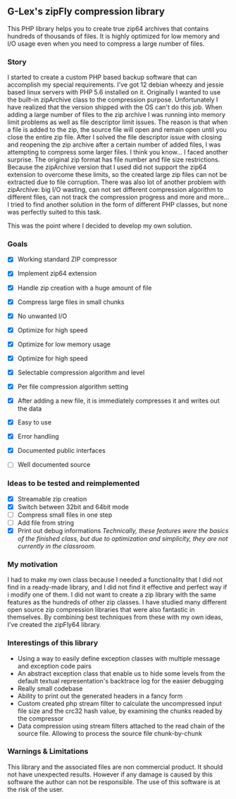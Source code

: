 ## G-Lex's zipFly compression library

This PHP library helps you to create true zip64 archives that contains hundreds of thousands of files.
It is highly optimized for low memory and I/O usage even when you need to compress a large number of files.

### Story
I started to create a custom PHP based backup software that can accomplish my special requirements.
I've got 12 debian wheezy and jessie based linux servers with PHP 5.6 installed on it.
Originally I wanted to use the built-in zipArchive class to the compression purpose.
Unfortunately I have realized that the version shipped with the OS can't do this job.
When adding a large number of files to the zip archive I was running into memory limit problems as well as file descriptor limit issues.
The reason is that when a file is added to the zip, the source file will open and remain open until you close the entire zip file.
After I solved the file descriptor issue with closing and reopening the zip archive after a certain number of added files, I was attempting to compress some larger files.
I think you know... I faced another surprise.
The original zip format has file number and file size restrictions. Because the zipArchive version that I used did not support the zip64 extension to overcome these limits, so the created large zip files can not be extracted due to file corruption.
There was also lot of another problem with zipArchive: big I/O wasting, can not set different compression algorithm to different files, can not track the compression progress and more and more...
I tried to find another solution in the form of different PHP classes, but none was perfectly suited to this task.

This was the point where I decided to develop my own solution.

### Goals
- [x] Working standard ZIP compressor
- [x] Implement zip64 extension
- [x] Handle zip creation with a huge amount of file
- [x] Compress large files in small chunks
- [x] No unwanted I/O
- [x] Optimize for high speed
- [x] Optimize for low memory usage
- [x] Optimize for high speed
- [x] Selectable compression algorithm and level
- [x] Per file compression algorithm setting
- [x] After adding a new file, it is immediately compresses it and writes out the data
- [x] Easy to use
- [x] Error handling
- [x] Documented public interfaces
- [ ] Well documented source


### Ideas to be tested and reimplemented
- [x] Streamable zip creation
- [x] Switch between 32bit and 64bit mode
- [ ] Compress small files in one step
- [ ] Add file from string
- [x] Print out debug informations
_Technically, these features were the basics of the finished class, but due to optimization and simplicity, they are not currently in the classroom._

### My motivation
I had to make my own class because I needed a functionality that I did not find in a ready-made library, and I did not find it effective and perfect way if i modify one of them.
I did not want to create a zip library with the same features as the hundreds of other zip classes.
I have studied many different open source zip compression libraries that were also fantastic in themselves.
By combining best techniques from these with my own ideas, I've created the zipFly64 library.

### Interestings of this library
- Using a way to easily define exception classes with multiple message and exception code pairs
- An abstract exception class that enable us to hide some levels from the default textual representation's backtrace log for the easier debugging
- Really small codebase
- Ability to print out the generated headers in a fancy form
- Custom created php stream filter to calculate the uncompressed input file size and the crc32 hash value, by examining the chunks readed by the compressor
- Data compression using stream filters attached to the read chain of the source file. Allowing to process the source file chunk-by-chunk

### Warnings & Limitations
This library and the associated files are non commercial product.
It should not have unexpected results. However if any damage is caused by this software the author can not be responsible.
The use of this software is at the risk of the user.



